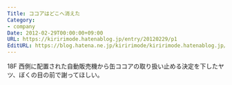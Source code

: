 ```yaml
---
Title: ココアはどこへ消えた
Category:
- company
Date: 2012-02-29T00:00:00+09:00
URL: https://kiririmode.hatenablog.jp/entry/20120229/p1
EditURL: https://blog.hatena.ne.jp/kiririmode/kiririmode.hatenablog.jp/atom/entry/8454420450078210406
---
```



18F 西側に配置された自動販売機から缶ココアの取り扱い止める決定を下したヤツ、ぼくの目の前で謝ってほしい。
